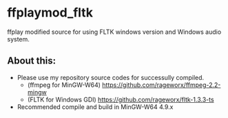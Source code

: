 # ffplaymod_fltk
ffplay modified source for using FLTK windows version and Windows audio system.

## About this: ##
- Please use my repository source codes for successully compiled.
  - (ffmpeg for MinGW-W64) https://github.com/rageworx/ffmpeg-2.2-mingw
  - (FLTK for Windows GDI) https://github.com/rageworx/fltk-1.3.3-ts
- Recommended compile and build in MinGW-W64 4.9.x

